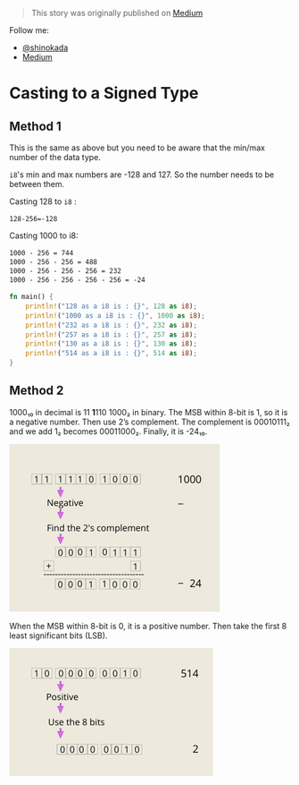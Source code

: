 > This story was originally published on [Medium](https://towardsdatascience.com/unsinged-signed-integers-and-casting-in-rust-9a847bfc398f)

Follow me:
- [@shinokada](https://twitter.com/shinokada)
- [Medium](https://medium.com/@shinichiokada)

# Casting to a Signed Type

## Method 1

This is the same as above but you need to be aware that the min/max number of the data type.

`i8`'s min and max numbers are -128 and 127. So the number needs to be between them.

Casting 128 to `i8` :

```
128-256=-128
```

Casting 1000 to i8:

```
1000 - 256 = 744
1000 - 256 - 256 = 488
1000 - 256 - 256 - 256 = 232
1000 - 256 - 256 - 256 - 256 = -24
```

```rust runnable
fn main() {
    println!("128 as a i8 is : {}", 128 as i8);
    println!("1000 as a i8 is : {}", 1000 as i8);
    println!("232 as a i8 is : {}", 232 as i8);
    println!("257 as a i8 is : {}", 257 as i8);
    println!("130 as a i8 is : {}", 130 as i8);
    println!("514 as a i8 is : {}", 514 as i8);
}
```

## Method 2

1000₁₀ in decimal is 11 **1**110 1000₂ in binary. The MSB within 8-bit is 1, so it is a negative number. Then use 2’s complement. The complement is 00010111₂ and we add 1₂ becomes 00011000₂. Finally, it is -24₁₀.

![4-bit word-4](image/4-bit-word-4.png)

When the MSB within 8-bit is 0, it is a positive number. Then take the first 8 least significant bits (LSB).

![4-bit word-5](image/4-bit-word-5.png)
